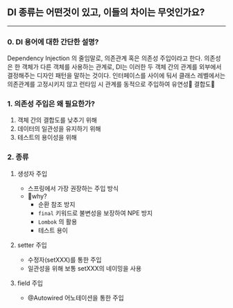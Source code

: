 ## DI 종류는 어떤것이 있고, 이들의 차이는 무엇인가요?

---

### 0. DI 용어에 대한 간단한 설명?
Dependency Injection 의 줄임말로, 의존관계 혹은 의존성 주입이라고 한다. 의존성은 한 객체가 다른 객체를 사용하는 관계로,
DI는 이러한 두 객체 간의 관계를 외부에서 결정해주는 디자인 패턴을 말하는 것이다. 
인터페이스를 사이에 둬서 클래스 레벨에서는 의존관계를 고정시키지 않고 런타임 시 관계를 동적으로 주입하여 유연성🔼 결합도🔽


### 1. 의존성 주입은 왜 필요한가?
1. 객체 간의 결합도를 낮추기 위해
2. 데이터의 일관성을 유지하기 위해
3. 테스트의 용이성을 위해


### 2. 종류
1. 생성자 주입
   - 스프링에서 가장 권장하는 주입 방식
   - 🌟why?
     - 순환 참조 방지
     - `final` 키워드로 불변성을 보장하여 NPE 방지
     - `Lombok` 의 활용
     - 테스트 용이
     
2. setter 주입
   - 수정자(setXXX)를 통한 주입
   - 일관성을 위해 보통 setXXX의 네이밍을 사용

3. field 주입
   - @Autowired 어노테이션을 통한 주입
